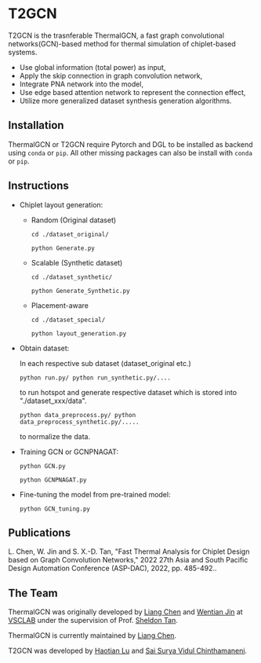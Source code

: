 # T2GCN

T2GCN is the trasnferable ThermalGCN, a fast graph convolutional networks(GCN)-based method for thermal simulation of chiplet-based systems.

- Use global information (total power) as input,
- Apply the skip connection in graph convolution network,
- Integrate PNA network into the model,
- Use edge based attention network to represent the connection effect,
- Utilize more generalized dataset synthesis generation algorithms.

## Installation

ThermalGCN or T2GCN require Pytorch and DGL to be installed as backend using ```conda``` or ```pip```.
All other missing packages can also be install with ```conda``` or ```pip```.


## Instructions
- Chiplet layout generation:
  
  - Random (Original dataset)
    
    ```cd ./dataset_original/```
    
    ```python Generate.py```

  - Scalable (Synthetic dataset)
  
    ```cd ./dataset_synthetic/```
    
    ```python Generate_Synthetic.py```

  - Placement-aware
    
    ```cd ./dataset_special/```
    
    ```python layout_generation.py```



- Obtain dataset:

  In each respective sub dataset (dataset_original etc.)

  ```python run.py/ python run_synthetic.py/....```
  
  to run hotspot and generate respective dataset which is stored into "./dataset_xxx/data".
  
  ```python data_preprocess.py/ python data_preprocess_synthetic.py/.....```
  
  to normalize the data.

- Training GCN or GCNPNAGAT:
  
  ```python GCN.py```

  ```python GCNPNAGAT.py```

- Fine-tuning the model from pre-trained model:
  
  ```python GCN_tuning.py```

## Publications

L. Chen, W. Jin and S. X.-D. Tan, "Fast Thermal Analysis for Chiplet Design based on Graph Convolution Networks," 2022 27th Asia and South Pacific Design Automation Conference (ASP-DAC), 2022, pp. 485-492..

## The Team

ThermalGCN was originally developed by [Liang Chen](https://vsclab.ece.ucr.edu/people/liang-chen) and [Wentian Jin](https://vsclab.ece.ucr.edu/people/wentian-jin) at [VSCLAB](https://vsclab.ece.ucr.edu/VSCLAB) under the supervision of Prof. [Sheldon Tan](https://profiles.ucr.edu/app/home/profile/sheldont).

ThermalGCN is currently maintained by [Liang Chen](https://vsclab.ece.ucr.edu/people/liang-chen).

T2GCN was developed by [Haotian Lu](https://github.com/TRIGGERONE) and [Sai Surya Vidul Chinthamaneni](https://github.com/Mathio11).

